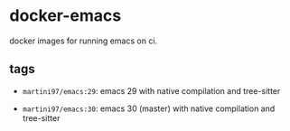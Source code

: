 # docker-emacs

docker images for running emacs on ci.

## tags

- `martini97/emacs:29`: emacs 29 with native compilation and tree-sitter

- `martini97/emacs:30`: emacs 30 (master) with native compilation and tree-sitter
